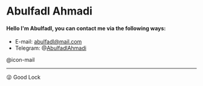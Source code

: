 # Abulfadl Ahmadi

#### Hello I'm Abulfadl, you can contact me via the following ways:
 - E-mail: [abulfadl@mail.com](mailto:abulfadl@mail.com)
 - Telegram: @[AbulfadlAhmadi](https://t.me/Abulfadl_Ahmadi)
 
 @icon-mail
 
 -------
 
 😜 Good Lock
